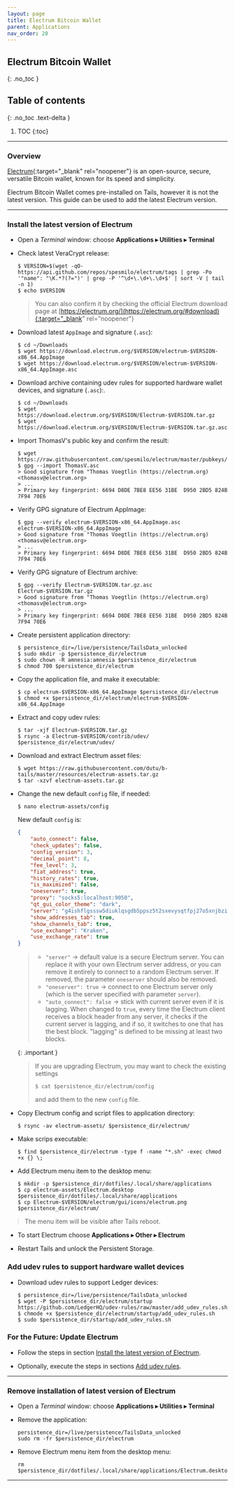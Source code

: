 ```yaml
---
layout: page
title: Electrum Bitcoin Wallet
parent: Applications
nav_order: 20
---
```


## Electrum Bitcoin Wallet
{: .no_toc }

## Table of contents
{: .no_toc .text-delta }

1. TOC
{:toc}


---
### Overview

[Electrum](https://electrum.org/){:target="_blank" rel="noopener"} is an open-source, secure, versatile Bitcoin wallet, known for its speed and simplicity. 

Electrum Bitcoin Wallet comes pre-installed on Tails, however it is not the latest version. This guide can be used to add the latest Electrum version.

---
### Install the latest version of Electrum

* Open a _Terminal_ window:  choose **Applications ▸ Utilities ▸ Terminal**


* Check latest VeraCrypt release:
  ```shell
  $ VERSION=$(wget -qO- https://api.github.com/repos/spesmilo/electrum/tags | grep -Po '"name": "\K.*?(?=")' | grep -P '^\d+\.\d+\.\d+$' | sort -V | tail -n 1)
  $ echo $VERSION
  ```

  > You can also confirm it by checking the official Electrum download page at [https://electrum.org/](https://electrum.org/#download){:target="_blank" rel="noopener"}


* Download latest `AppImage` and signature (`.asc`):
  ```shell
  $ cd ~/Downloads
  $ wget https://download.electrum.org/$VERSION/electrum-$VERSION-x86_64.AppImage
  $ wget https://download.electrum.org/$VERSION/electrum-$VERSION-x86_64.AppImage.asc
  ```

* Download archive containing udev rules for supported hardware wallet devices, and signature (`.asc`):.
  ```shell
  $ cd ~/Downloads
  $ wget https://download.electrum.org/$VERSION/Electrum-$VERSION.tar.gz
  $ wget https://download.electrum.org/$VERSION/Electrum-$VERSION.tar.gz.asc
  ```


* Import ThomasV's public key and confirm the result:
  ```shell
  $ wget https://raw.githubusercontent.com/spesmilo/electrum/master/pubkeys/ThomasV.asc
  $ gpg --import ThomasV.asc
  > Good signature from "Thomas Voegtlin (https://electrum.org) <thomasv@electrum.org>
  > ...
  > Primary key fingerprint: 6694 D8DE 7BE8 EE56 31BE  D950 2BD5 824B 7F94 70E6
  ```


* Verify GPG signature of Electrum AppImage:
  ```shell
  $ gpg --verify electrum-$VERSION-x86_64.AppImage.asc electrum-$VERSION-x86_64.AppImage
  > Good signature from "Thomas Voegtlin (https://electrum.org) <thomasv@electrum.org>
  > ...
  > Primary key fingerprint: 6694 D8DE 7BE8 EE56 31BE  D950 2BD5 824B 7F94 70E6
  ```


* Verify GPG signature of Electrum archive:
  ```shell
  $ gpg --verify Electrum-$VERSION.tar.gz.asc Electrum-$VERSION.tar.gz
  > Good signature from "Thomas Voegtlin (https://electrum.org) <thomasv@electrum.org>
  > ...
  > Primary key fingerprint: 6694 D8DE 7BE8 EE56 31BE  D950 2BD5 824B 7F94 70E6
  ```


* Create persistent application directory:
  ```shell
  $ persistence_dir=/live/persistence/TailsData_unlocked
  $ sudo mkdir -p $persistence_dir/electrum
  $ sudo chown -R amnesia:amnesia $persistence_dir/electrum
  $ chmod 700 $persistence_dir/electrum
  ```


* Copy the application file, and make it executable:
  ```shell
  $ cp electrum-$VERSION-x86_64.AppImage $persistence_dir/electrum
  $ chmod +x $persistence_dir/electrum/electrum-$VERSION-x86_64.AppImage
  ```


* Extract and copy udev rules:
  ```shell
  $ tar -xjf Electrum-$VERSION.tar.gz
  $ rsync -a Electrum-$VERSION/contrib/udev/ $persistence_dir/electrum/udev/
  ```


* Download and extract Electrum asset files:
  ```shell
  $ wget https://raw.githubusercontent.com/dutu/b-tails/master/resources/electrum-assets.tar.gz
  $ tar -xzvf electrum-assets.tar.gz
  ```


* Change the new default `config` file, if needed:
  ```shell
  $ nano electrum-assets/config
  ```
  New default `config` is:
  ```json
  {
      "auto_connect": false,
      "check_updates": false,
      "config_version": 3,
      "decimal_point": 8,
      "fee_level": 3,
      "fiat_address": true,
      "history_rates": true,
      "is_maximized": false,
      "oneserver": true,
      "proxy": "socks5:localhost:9050",
      "qt_gui_color_theme": "dark",
      "server": "g4ishflgsssw5diuklqsgdb5ppsz5t2sxevysqtfpj27o5xnjbzit4qd.onion:50002:s",
      "show_addresses_tab": true,
      "show_channels_tab": true,
      "use_exchange": "Kraken",
      "use_exchange_rate": true
  }
  ```

  > * `"server"` -> default value is a secure Electrum server. You can replace it with your own Electrum server address, or you can remove it entirely to connect to a random Electrum server. If removed, the parameter `oneserver` should also be removed.
  > * `"oneserver": true`  -> connect to one Electrum server only (which is the server specified with parameter `server`).
  > * `"auto_connect": false` -> stick with current server even if it is lagging. When changed to `true`, every time the Electrum client receives a block header from any server, it checks if the current server is lagging, and if so, it switches to one that has the best block. "lagging" is defined to be missing at least two blocks.

  {: .important }
  > If you are upgrading Electrum, you may want to check the existing settings
  > ```shell
  > $ cat $persistence_dir/electrum/config
  > ```
  >  and add them to the new `config` file.


* Copy Electrum config and script files to application directory:
  ```shell
  $ rsync -av electrum-assets/ $persistence_dir/electrum/
  ```


* Make scrips executable:
  ```shell
  $ find $persistence_dir/electrum -type f -name "*.sh" -exec chmod +x {} \;
  ```


* Add Electrum menu item to the desktop menu:
  ```shell
  $ mkdir -p $persistence_dir/dotfiles/.local/share/applications
  $ cp electrum-assets/Electrum.desktop $persistence_dir/dotfiles/.local/share/applications
  $ cp Electrum-$VERSION/electrum/gui/icons/electrum.png $persistence_dir/electrum/
  ```

> The menu item will be visible after Tails reboot.


* To start Electrum choose **Applications ▸ Other ▸ Electrum**


* Restart Tails and unlock the Persistent Storage.


### Add udev rules to support hardware wallet devices

* Download udev rules to support Ledger devices:
  ```shell
  $ persistence_dir=/live/persistence/TailsData_unlocked
  $ wget -P $persistence_dir/electrum/startup https://github.com/LedgerHQ/udev-rules/raw/master/add_udev_rules.sh
  $ chmode +x $persistence_dir/electrum/startup/add_udev_rules.sh
  $ sudo $persistence_dir/startup/add_udev_rules.sh
  ```


### For the Future: Update Electrum

* Follow the steps in section [Install the latest version of Electrum](#install-the-latest-version-of-electrum).


* Optionally, execute the steps in sections [Add udev rules](#add-udev-rules-to-support-ledger-hw-wallet-devices). 


---
### Remove installation of latest version of Electrum

* Open a _Terminal_ window:  choose **Applications ▸ Utilities ▸ Terminal**


* Remove the application:
  ```shell
  persistence_dir=/live/persistence/TailsData_unlocked
  sudo rm -fr $persistence_dir/electrum
  ```


* Remove Electrum menu item from the desktop menu:
  ```shell
  rm $persistence_dir/dotfiles/.local/share/applications/Electrum.desktop
  ```
--- 

